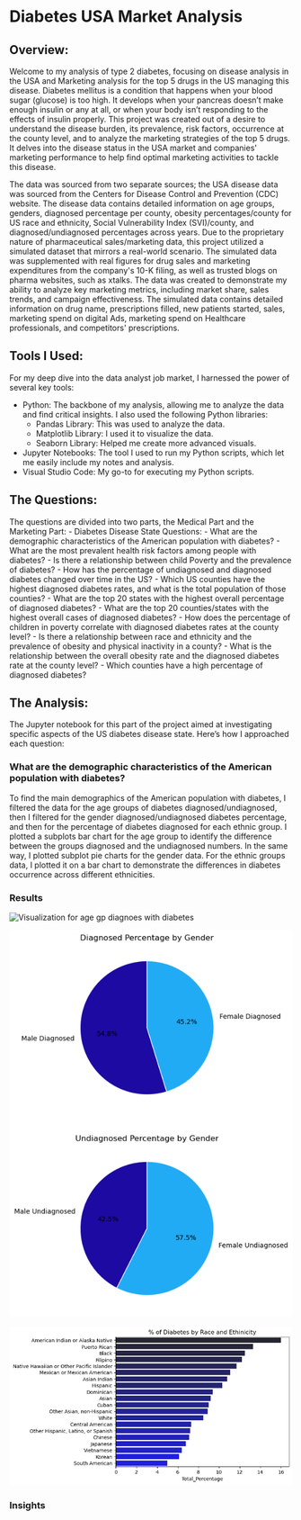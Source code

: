 # Diabetes USA Market Analysis

## Overview:

Welcome to my analysis of type 2 diabetes, focusing on disease analysis in the USA and Marketing analysis for the top 5 drugs in the US managing this disease. Diabetes mellitus is a condition that happens when your blood sugar (glucose) is too high. It develops when your pancreas doesn’t make enough insulin or any at all, or when your body isn’t responding to the effects of insulin properly. This project was created out of a desire to understand the disease burden, its prevalence, risk factors, occurrence at the county level, and to analyze the marketing strategies of the top 5 drugs. It delves into the disease status in the USA market and companies' marketing performance to help find optimal marketing activities to tackle this disease.

The data was sourced from two separate sources; the USA disease data was sourced from the Centers for Disease Control and Prevention (CDC) website. The disease data contains detailed information on age groups, genders, diagnosed percentage per county, obesity percentages/county for US race and ethnicity, Social Vulnerability Index (SVI)/county, and diagnosed/undiagnosed percentages across years. Due to the proprietary nature of pharmaceutical sales/marketing data, this project utilized a simulated dataset that mirrors a real-world scenario. The simulated data was supplemented with real figures for drug sales and marketing expenditures from the company's 10-K filing, as well as trusted blogs on pharma websites, such as xtalks. The data was created to demonstrate my ability to analyze key marketing metrics, including market share, sales trends, and campaign effectiveness. The simulated data contains detailed information on drug name, prescriptions filled, new patients started, sales, marketing spend on digital Ads, marketing spend on Healthcare professionals, and competitors' prescriptions.

## Tools I Used:
For my deep dive into the data analyst job market, I harnessed the power of several key tools:
  - Python: The backbone of my analysis, allowing me to analyze the data and find critical insights. I also used the following Python libraries:
      - Pandas Library: This was used to analyze the data.
      - Matplotlib Library: I used it to visualize the data.
      - Seaborn Library: Helped me create more advanced visuals.
  - Jupyter Notebooks: The tool I used to run my Python scripts, which let me easily include my notes and analysis.
  - Visual Studio Code: My go-to for executing my Python scripts.

## The Questions:
The questions are divided into two parts, the Medical Part and the Marketing Part:
      - Diabetes Disease State Questions:
          - What are the demographic characteristics of the American population with diabetes?
          - What are the most prevalent health risk factors among people with diabetes?
          - Is there a relationship between child Poverty and the prevalence of diabetes?
          - How has the percentage of undiagnosed and diagnosed diabetes changed over time in the US?
          - Which US counties have the highest diagnosed diabetes rates, and what is the total population of those counties?
          - What are the top 20 states with the highest overall percentage of diagnosed diabetes?
          - What are the top 20 counties/states with the highest overall cases of diagnosed diabetes?
          - How does the percentage of children in poverty correlate with diagnosed diabetes rates at the county level?
          - Is there a relationship between race and ethnicity and the prevalence of obesity and physical inactivity in a county?
          - What is the relationship between the overall obesity rate and the diagnosed diabetes rate at the county level?
          - Which counties have a high percentage of diagnosed diabetes? 



## The Analysis:
The Jupyter notebook for this part of the project aimed at investigating specific aspects of the US diabetes disease state. Here’s how I approached each question:

### What are the demographic characteristics of the American population with diabetes?

To find the main demographics of the American population with diabetes, I filtered the data for the age groups of diabetes diagnosed/undiagnosed, then I filtered for the gender diagnosed/undiagnosed diabetes percentage, and then for the percentage of diabetes diagnosed for each ethnic group. I plotted a subplots bar chart for the age group to identify the difference between the groups diagnosed and the undiagnosed numbers. In the same way, I plotted subplot pie charts for the gender data. For the ethnic groups data, I plotted it on a bar chart to demonstrate the differences in diabetes occurrence across different ethnicities.

### Results

![Visualization for age gp diagnoes with diabetes](Age_gp_Diabetes.png)

![Visualization for Gender gp diagnoes with diabetes](Diabetes_by_Gender.png)

![Visualization for race and ethinicity diagnoes with diabetes](Race_and_Ethinicity.png)

### Insights


